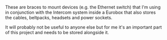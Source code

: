 These are braces to mount devices (e.g. the Ethernet switch) that I'm using in conjunction with the Intercom system
inside a Eurobox that also stores the cables, beltpacks, headsets and power sockets.

It will probably not be useful to anyone else but for me it's an important part of this project
and needs to be stored alongside it.